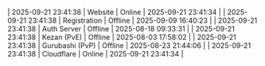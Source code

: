 | 2025-09-21 23:41:38 | Website | Online | 2025-09-21 23:41:34 |
| 2025-09-21 23:41:38 | Registration | Offline | 2025-09-09 16:40:23 |
| 2025-09-21 23:41:38 | Auth Server | Offline | 2025-08-18 09:33:31 |
| 2025-09-21 23:41:38 | Kezan (PvE) | Offline | 2025-08-03 17:58:02 |
| 2025-09-21 23:41:38 | Gurubashi (PvP) | Offline | 2025-08-23 21:44:06 |
| 2025-09-21 23:41:38 | Cloudflare | Online | 2025-09-21 23:41:34 |
